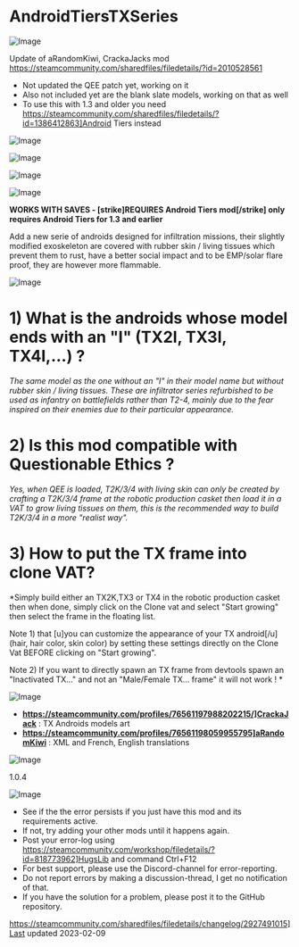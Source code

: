 # AndroidTiersTXSeries

![Image](https://i.imgur.com/buuPQel.png)

Update of aRandomKiwi, CrackaJacks mod
https://steamcommunity.com/sharedfiles/filedetails/?id=2010528561

- Not updated the QEE patch yet, working on it
- Also not included yet are the blank slate models, working on that as well
- To use this with 1.3 and older you need https://steamcommunity.com/sharedfiles/filedetails/?id=1386412863]Android Tiers instead

![Image](https://i.imgur.com/pufA0kM.png)

	
![Image](https://i.imgur.com/Z4GOv8H.png)

![Image](https://i.imgur.com/TEBxhcE.jpg)


![Image](https://i.imgur.com/NosON0p.jpg)


**WORKS WITH SAVES - [strike]REQUIRES Android Tiers mod[/strike] only requires Android Tiers for 1.3 and earlier**
  
Add a new serie of androids designed for infiltration missions, their slightly modified exoskeleton are covered with rubber skin / living tissues which prevent them to rust, have a better social impact and to be EMP/solar flare proof, they are however more flammable.

![Image](https://i.imgur.com/fMByeKQ.jpg)


# 1) What is the androids whose model ends with an "I" (TX2I, TX3I, TX4I,...) ?

*The same model as the one without an "I" in their model name but without rubber skin / living tissues. These are infiltrator series refurbished to be used as infantry on battlefields rather than T2-4, mainly due to the fear inspired on their enemies due to their particular appearance.*

# 2) Is this mod compatible with Questionable Ethics ?

*Yes, when QEE is loaded, T2K/3/4 with living skin can only be created by crafting a T2K/3/4 frame at the robotic production casket then load it in a VAT to grow living tissues on them, this is the recommended way to build T2K/3/4 in a more "realist way".*

# 3) How to put the TX frame into clone VAT?

*Simply build either an TX2K,TX3 or TX4 in the robotic production casket then when done, simply click on the Clone vat and select "Start growing" then select the frame in the floating list.

Note 1) that [u]you can customize the appearance of your TX android[/u] (hair, hair color, skin color) by setting these settings directly on the Clone Vat BEFORE clicking on "Start growing".

Note 2) If you want to directly spawn an TX frame from devtools spawn an "Inactivated TX..." and not an "Male/Female TX... frame" it will not work !
*

![Image](https://i.imgur.com/QAWWSjm.jpg)



- **https://steamcommunity.com/profiles/76561197988202215/]CrackaJack** : TX Androids  models art
- **https://steamcommunity.com/profiles/76561198059955795]aRandomKiwi** : XML and French, English translations



![Image](https://i.imgur.com/L4bhibV.jpg)


1.0.4
	
![Image](https://i.imgur.com/PwoNOj4.png)



-  See if the the error persists if you just have this mod and its requirements active.
-  If not, try adding your other mods until it happens again.
-  Post your error-log using https://steamcommunity.com/workshop/filedetails/?id=818773962]HugsLib and command Ctrl+F12
-  For best support, please use the Discord-channel for error-reporting.
-  Do not report errors by making a discussion-thread, I get no notification of that.
-  If you have the solution for a problem, please post it to the GitHub repository.


https://steamcommunity.com/sharedfiles/filedetails/changelog/2927491015]Last updated 2023-02-09

